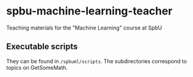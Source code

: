 # spbu-machine-learning-teacher
Teaching materials for the "Machine Learning" course at SpbU

## Executable scripts

They can be found in `/spbuml/scripts`. The subdirectories correspond to topics on GetSomeMath.
